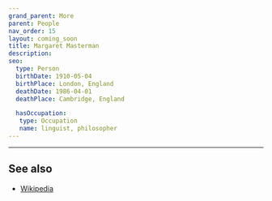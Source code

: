 ```yaml
---
grand_parent: More
parent: People
nav_order: 15
layout: coming_soon
title: Margaret Masterman
description:
seo:
  type: Person
  birthDate: 1910-05-04
  birthPlace: London, England
  deathDate: 1986-04-01
  deathPlace: Cambridge, England

  hasOccupation:
   type: Occupation
   name: linguist, philosopher
---
```


---

## See also

- [Wikipedia](https://en.wikipedia.org/wiki/Margaret_Masterman)
